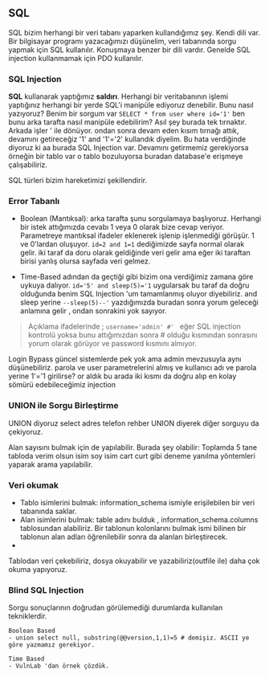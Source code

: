 ## SQL
SQL bizim herhangi bir veri tabanı yaparken kullandığımız şey. Kendi dili var. Bir bilgisayar programı yazacağımızı düşünelim, veri tabanında sorgu yapmak için SQL kullanılır. Konuşmaya benzer bir dili vardır. Genelde SQL injection kullanmamak için PDO kullanılır. 

### SQL Injection
**SQL** kullanarak yaptığımız **saldırı**. Herhangi bir veritabanının işlemi yaptığınız herhangi bir yerde SQL'i manipüle ediyoruz denebilir. Bunu nasıl yazıyoruz? Benim bir sorgum var ```SELECT * from user where id='1'``` ben bunu arka tarafta nasıl manipüle edebilirim? Asıl şey burada tek tırnaktır. Arkada işler ' ile dönüyor. ondan sonra devam eden kısım tırnağı attık, devamını getireceğiz '1' and '1'='2' kullandık diyelim. Bu hata verdiğinde diyoruz ki aa burada SQL Injection  var. Devamını getirmemiz gerekiyorsa örneğin bir tablo var o tablo bozuluyorsa buradan database'e erişmeye çalışabiliriz.

SQL türleri bizim hareketimizi şekillendirir. 
### Error Tabanlı
- Boolean (Mantıksal): arka tarafta şunu sorgulamaya başlıyoruz. Herhangi bir istek attığımızda cevabı 1 veya 0 olarak bize cevap veriyor. Parametreye mantıksal ifadeler eklenerek işlenip işlenmediği görüşür. 1 ve 0'lardan oluşuyor. ```id=2 and 1=1``` dediğimizde sayfa normal olarak gelir. iki taraf da doru olarak geldiğinde veri gelir ama eğer iki taraftan birisi yanlış olursa sayfada veri gelmez. 

- Time-Based adından da geçtiği gibi bizim ona verdiğimiz zamana göre uykuya dalıyor. ```id='5' and sleep(5)='1``` uygularsak bu taraf da doğru olduğunda benim SQL Injection 'um tamamlanmış oluyor diyebiliriz. and sleep yerine ``` --sleep(5)--' ``` yazdığımızda buradan sonra yorum geleceği anlamına gelir , ondan sonrakini yok sayıyor.

> Açıklama ifadelerinde ; ```username='admin' #' ``` eğer SQL injection kontrolü yoksa bunu attığımızdan sonra # olduğu kısmından sonrasını yorum olarak görüyor ve password kısmını almıyor.

Login Bypass güncel sistemlerde pek yok ama admin mevzusuyla aynı düşünebiliriz. parola ve user parametrelerini almış ve kullanıcı adı ve parola yerine 1'='1 girilirse? or aldık bu arada iki kısmı da doğru alıp en kolay sömürü edebileceğimiz injection

### UNION ile Sorgu Birleştirme
UNION  diyoruz select adres telefon rehber UNION diyerek diğer sorguyu da çekiyoruz.

Alan sayısını bulmak için de yapılabilir. Burada şey olabilir: Toplamda 5 tane tabloda verim olsun isim soy isim cart curt gibi deneme yanılma yöntemleri yaparak arama yapılabilir.

### Veri okumak
- Tablo isimlerini bulmak: information_schema ismiyle erişilebilen bir veri tabanında saklar.
- Alan isimlerini bulmak: table adını bulduk , information_schema.columns tablosundan alabiliriz. Bir tablonun kolonlarını bulmak ismi bilinen bir tablonun alan adları öğrenilebilir sonra da alanları birleştirecek.
- 
Tablodan veri çekebiliriz, dosya okuyabilir ve yazabiliriz(outfile ile) daha çok okuma yapıyoruz. 

### Blind SQL Injection
Sorgu sonuçlarının doğrudan görülemediği durumlarda kullanılan tekniklerdir.

    Boolean Based
  	- union select null, substring(@@version,1,1)=5 # demişiz. ASCII ye göre yazmamız gerekiyor.
    
    Time Based
  	- VulnLab 'dan örnek çözdük.
